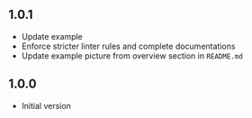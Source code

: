 ## 1.0.1

- Update example
- Enforce stricter linter rules and complete documentations
- Update example picture from overview section in `README.md`

## 1.0.0

- Initial version
